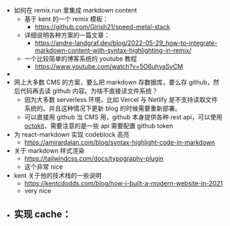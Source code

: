 - 如何在 remix.run 里集成 markdown content
	- 基于 kent 的一个 remix 模板：
		- https://github.com/Girish21/speed-metal-stack
	- 详细说明各种方案的一篇文章：
		- https://andre-landgraf.dev/blog/2022-05-29_how-to-integrate-markdown-content-with-syntax-highlighting-in-remix/
	- 一个比较简单的博客系统的 youtube 教程
		- https://www.youtube.com/watch?v=5O6uhyaSvCM
-
- 网上大多数 CMS 的方案，要么把 markdown 存数据库，要么存 github，然后代码再去读 github 内容。为啥不直接读文件系统？
	- 因为大多数 serverless 环境，比如 Vercel 与 Netlify 是不支持读取文件系统的。并且这种情况下更新 blog 的时候需要重新部署。
	- 可以直接用 github 当 CMS 用，github 本身提供各种 rest api，可以使用 [octokit](https://octokit.github.io/rest.js/v19/)，需要注意的是一些 api 需要配置 github token
- 为 react-markdown 实现 codeblock 高亮
	- https://amirardalan.com/blog/syntax-highlight-code-in-markdown
- 关于 markdown 样式渲染
	- https://tailwindcss.com/docs/typography-plugin
	- 这个非常 nice
- kent 关于他的技术栈的一些说明
	- https://kentcdodds.com/blog/how-i-built-a-modern-website-in-2021
	- very nice
- 实现 cache：
	-
